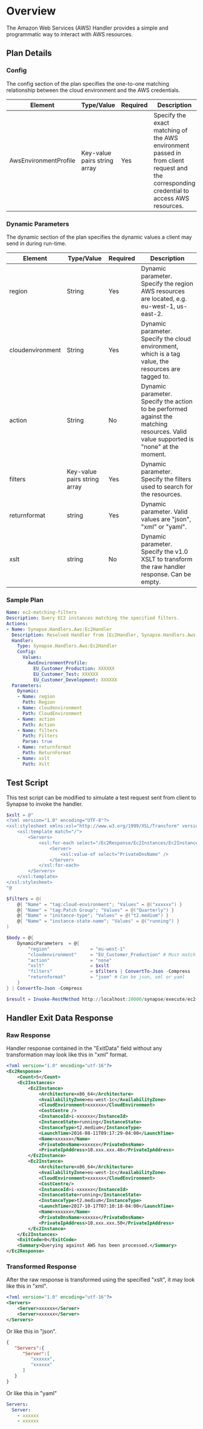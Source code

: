 # Overview
The Amazon Web Services (AWS) Handler provides a simple and programmatic way to interact with AWS resources.

## Plan Details
### Config
The config section of the plan specifies the one-to-one matching relationship between the cloud environment and the AWS credentials.

|Element|Type/Value|Required|Description
|-------|----------|--------|-----------
|AwsEnvironmentProfile|Key-value pairs string array|Yes|Specify the exact matching of the AWS environment passed in from client request and the corresponding credential to access AWS resources.

### Dynamic Parameters
The dynamic section of the plan specifies the dynamic values a client may send in during run-time.

|Element|Type/Value|Required|Description
|-------|----------|--------|-----------
|region|String|Yes|Dynamic parameter. Specify the region AWS resources are located, e.g. eu-west-1, us-east-2.
|cloudenvironment|String|Yes|Dynamic parameter. Specify the cloud environment, which is a tag value, the resources are tagged to.
|action|String|No|Dynamic parameter. Specify the action to be performed against the matching resources. Valid value supported is "none" at the moment.
|filters|Key-value pairs string array|Yes|Dynamic parameter. Specify the filters used to search for the resources.
|returnformat|string|Yes|Dynamic parameter. Valid values are "json", "xml" or "yaml".
|xslt|string|No|Dynamic parameter. Specify the v1.0 XSLT to transform the raw handler response. Can be empty.

### Sample Plan
````yaml
Name: ec2-matching-filters
Description: Query EC2 instances matching the specified filters.
Actions:
- Name: Synapse.Handlers.Aws:Ec2Handler
  Description: Resolved Handler from [Ec2Handler, Synapse.Handlers.Aws, Version=1.0.0.0, Culture=neutral, PublicKeyToken=null].
  Handler:
    Type: Synapse.Handlers.Aws:Ec2Handler
    Config:
      Values:
        AwsEnvironmentProfile:
          EU_Customer_Production: XXXXXX
          EU_Customer_Test: XXXXXX
          EU_Customer_Development: XXXXXX
  Parameters:
    Dynamic:
    - Name: region
      Path: Region
    - Name: cloudenvironment
      Path: CloudEnvironment
    - Name: action
      Path: Action
    - Name: filters
      Path: Filters
      Parse: true
    - Name: returnformat
      Path: ReturnFormat
    - Name: xslt
      Path: Xslt
````

## Test Script
This test script can be modified to simulate a test request sent from client to Synapse to invoke the handler.

````powershell
$xslt = @"
<?xml version="1.0" encoding="UTF-8"?>
<xsl:stylesheet xmlns:xsl="http://www.w3.org/1999/XSL/Transform" version="1.0">
    <xsl:template match="/">
        <Servers>
            <xsl:for-each select="/Ec2Response/Ec2Instances/Ec2Instance">
                <Server>
                    <xsl:value-of select="PrivateDnsName" />
                </Server>
            </xsl:for-each>
        </Servers>
    </xsl:template>
</xsl:stylesheet>
"@

$filters = @(
	@{ "Name" = "tag:cloud-environment"; "Values" = @("xxxxxx") }
	@{ "Name" = "tag:Patch Group"; "Values" = @("Quarterly") }
	@{ "Name" = "instance-type"; "Values" = @("t2.medium") }
	@{ "Name" = "instance-state-name"; "Values" = @("running") }
)

$body = @{
	DynamicParameters  = @{
		"region"               = "eu-west-1"
		"cloudenvironment"     = "EU_Customer_Production" # Must match the config
		"action"               = "none"
		"xslt"                 = $xslt
		"filters"              = $filters | ConvertTo-Json -Compress
		"returnformat"         = "json" # Can be json, xml or yaml
	}
} | ConvertTo-Json -Compress

$result = Invoke-RestMethod http://localhost:20000/synapse/execute/ec2-matching-filters/start/sync -body $body -ContentType "application/json" -Method "post" -UseDefaultCredentials

````

## Handler Exit Data Response
### Raw Response
Handler response contained in the "ExitData" field without any transformation may look like this in "xml" format.
````xml
<?xml version="1.0" encoding="utf-16"?>
<Ec2Response>
    <Count>5</Count>
    <Ec2Instances>
        <Ec2Instance>
            <Architecture>x86_64</Architecture>
            <AvailabilityZone>eu-west-1c</AvailabilityZone>
            <CloudEnvironment>xxxxxx</CloudEnvironment>
            <CostCentre />
            <InstanceId>i-xxxxxx</InstanceId>
            <InstanceState>running</InstanceState>
            <InstanceType>t2.medium</InstanceType>
            <LaunchTime>2016-08-11T09:17:29-04:00</LaunchTime>
            <Name>xxxxxx</Name>
            <PrivateDnsName>xxxxxx</PrivateDnsName>
            <PrivateIpAddress>10.xxx.xxx.46</PrivateIpAddress>
        </Ec2Instance>
        <Ec2Instance>
            <Architecture>x86_64</Architecture>
            <AvailabilityZone>eu-west-1c</AvailabilityZone>
            <CloudEnvironment>xxxxxx</CloudEnvironment>
            <CostCentre/>
            <InstanceId>i-xxxxxx</InstanceId>
            <InstanceState>running</InstanceState>
            <InstanceType>t2.medium</InstanceType>
            <LaunchTime>2017-10-17T07:10:18-04:00</LaunchTime>
            <Name>xxxxxx</Name>
            <PrivateDnsName>xxxxxx</PrivateDnsName>
            <PrivateIpAddress>10.xxx.xxx.50</PrivateIpAddress>
        </Ec2Instance>
    </Ec2Instances>
    <ExitCode>0</ExitCode>
    <Summary>Querying against AWS has been processed.</Summary>
</Ec2Response>

````
### Transformed Response
After the raw response is transformed using the specified "xslt", it may look like this in "xml".
````xml
<?xml version="1.0" encoding="utf-16"?>
<Servers>
    <Server>xxxxxx</Server>
    <Server>xxxxxx</Server>
</Servers>
````
Or like this in "json".
````json
{
   "Servers":{
      "Server":[
         "xxxxxx",
         "xxxxxx"
      ]
   }
}
````
Or like this in "yaml"
````yaml
Servers:
  Server:
    - xxxxxx
    - xxxxxx
````
